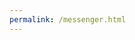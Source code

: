 ```yaml
---
permalink: /messenger.html
---
```

<script>
  window.fbAsyncInit = function() {
    FB.init({
      appId            : 'your-app-id',
      autoLogAppEvents : true,
      xfbml            : true,
      version          : 'v10.0'
    });
  };
</script>
<script async defer crossorigin="anonymous" src="https://connect.facebook.net/en_US/sdk.js"></script>
